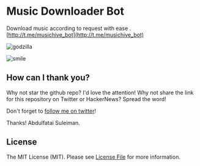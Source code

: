 # Music Downloader Bot

Download music according to request with ease .[http://t.me/musichive_bot](http://t.me/musichive_bot)

![godzilla](https://user-images.githubusercontent.com/46509072/92958184-ad9d6580-f461-11ea-97ae-ba968f0e3474.png)

![smile](https://user-images.githubusercontent.com/46509072/92958278-d9205000-f461-11ea-90e5-f09a827e3bb4.png)

## How can I thank you?

Why not star the github repo? I'd love the attention! Why not share the link for this repository on Twitter or HackerNews? Spread the word!

Don't forget to [follow me on twitter](https://twitter.com/iamnotstatic)!

Thanks!
Abdulfatai Suleiman.

## License

The MIT License (MIT). Please see [License File](LICENSE.md) for more information.
